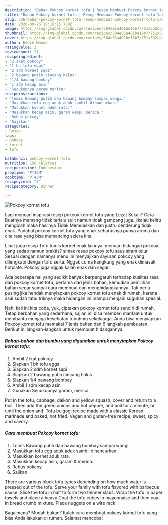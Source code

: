 ```yaml
---
description: "Bahan Pokcoy kornet tofu | Resep Membuat Pokcoy kornet tofu Yang Menggugah Selera"
title: "Bahan Pokcoy kornet tofu | Resep Membuat Pokcoy kornet tofu Yang Menggugah Selera"
slug: 526-bahan-pokcoy-kornet-tofu-resep-membuat-pokcoy-kornet-tofu-yang-menggugah-selera
date: 2020-09-26T18:16:15.780Z
image: https://img-global.cpcdn.com/recipes/384e01a401be16b7/751x532cq70/pokcoy-kornet-tofu-foto-resep-utama.jpg
thumbnail: https://img-global.cpcdn.com/recipes/384e01a401be16b7/751x532cq70/pokcoy-kornet-tofu-foto-resep-utama.jpg
cover: https://img-global.cpcdn.com/recipes/384e01a401be16b7/751x532cq70/pokcoy-kornet-tofu-foto-resep-utama.jpg
author: Eddie Munoz
ratingvalue: 3
reviewcount: 11
recipeingredient:
- "2 ikat pokcoy"
- "1 bh tofu eggs"
- "2 sdm kornet sapi"
- "2 bawang putih cincang halus"
- "1/4 bawang bombay"
- "1 sdm kecap asin"
- "Secukupnya garam merica"
recipeinstructions:
- "Tumis Bawang putih dan bawang bombay sampai wangi."
- "Masukkan tofu egg aduk aduk sambil dihancurkan."
- "Masukkan kornet aduk rata."
- "Masukkan kecap asin, garam &amp; merica."
- "Rebus pokcoy"
- "Sajikan"
categories:
- Resep
tags:
- pokcoy
- kornet
- tofu

katakunci: pokcoy kornet tofu 
nutrition: 156 calories
recipecuisine: Indonesian
preptime: "PT36M"
cooktime: "PT43M"
recipeyield: "3"
recipecategory: Dinner

---
```



![Pokcoy kornet tofu](https://img-global.cpcdn.com/recipes/384e01a401be16b7/751x532cq70/pokcoy-kornet-tofu-foto-resep-utama.jpg)

Lagi mencari inspirasi resep pokcoy kornet tofu yang Lezat Sekali? Cara Buatnya memang tidak terlalu sulit namun tidak gampang juga. jikalau keliru mengolah maka hasilnya Tidak Memuaskan dan justru cenderung tidak enak. Padahal pokcoy kornet tofu yang enak seharusnya punya aroma dan cita rasa yang bisa memancing selera kita.

Lihat juga resep Tofu tumis kornet enak lainnya. mencari hidangan pokcoy yang sedap namun praktis? simak resep pokcoy tofu saus siram telur Sesuai dengan namanya menu ini menyajikan sayuran pokcoy yang dilengkapi dengan tofu serta. Nggak cuma kangkung yang enak dimasak hotplate. Pokcoy juga nggak kalah enak dan segar.

Ada beberapa hal yang sedikit banyak berpengaruh terhadap kualitas rasa dari pokcoy kornet tofu, pertama dari jenis bahan, kemudian pemilihan bahan segar sampai cara membuat dan menghidangkannya. Tak perlu pusing jika hendak menyiapkan pokcoy kornet tofu enak di rumah, karena asal sudah tahu triknya maka hidangan ini mampu menjadi suguhan spesial.


Nah, kali ini kita coba, yuk, ciptakan pokcoy kornet tofu sendiri di rumah. Tetap berbahan yang sederhana, sajian ini bisa memberi manfaat untuk membantu menjaga kesehatan tubuhmu sekeluarga. Anda bisa menyiapkan Pokcoy kornet tofu memakai 7 jenis bahan dan 6 langkah pembuatan. Berikut ini langkah-langkah untuk membuat hidangannya.

<!--inarticleads1-->

##### Bahan-bahan dan bumbu yang digunakan untuk menyiapkan Pokcoy kornet tofu:

1. Ambil 2 ikat pokcoy
1. Siapkan 1 bh tofu eggs
1. Siapkan 2 sdm kornet sapi
1. Siapkan 2 bawang putih cincang halus
1. Siapkan 1/4 bawang bombay
1. Ambil 1 sdm kecap asin
1. Gunakan Secukupnya garam, merica


Put in the tofu, cabbage, daikon and yellow squash, cover and return to a boil. Then add the green onions and hot pepper, and boil for a minute, or until the onion and. Tofu bulgogi recipe made with a classic Korean marinade and baked, not fried. Vegan and gluten-free recipe, sweet, spicy and savory. 

<!--inarticleads2-->

##### Cara membuat Pokcoy kornet tofu:

1. Tumis Bawang putih dan bawang bombay sampai wangi.
1. Masukkan tofu egg aduk aduk sambil dihancurkan.
1. Masukkan kornet aduk rata.
1. Masukkan kecap asin, garam &amp; merica.
1. Rebus pokcoy
1. Sajikan


There are various block tofu types depending on how much water is pressed out of the tofu. Serve your family with tofu flavored with barbecue sauce. Slice the tofu in half to form two thinner slabs. Wrap the tofu in paper towels and place a heavy Coat the tofu cubes in mayonnaise and then coat in bread crumb mixture. Place nuggets on a wire rack. 

Bagaimana? Mudah bukan? Itulah cara membuat pokcoy kornet tofu yang bisa Anda lakukan di rumah. Selamat mencoba!

